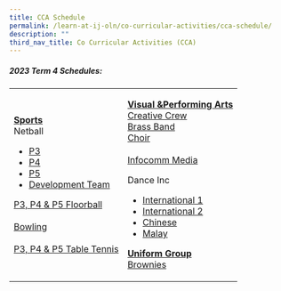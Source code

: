 ```yaml
---
title: CCA Schedule
permalink: /learn-at-ij-oln/co-curricular-activities/cca-schedule/
description: ""
third_nav_title: Co Curricular Activities (CCA)
---
```

<h5>2023 Term 4 Schedules:</h5>
<table>
<tbody>
<tr>
<td>
<p><strong><u>Sports<br></u></strong>Netball</p>
<ul>
<li><a href="/files/2023CCASchedules/T4/t4 - p3 netball.pdf" target="_blank" rel="noopener">P3</a></li>
<li><a href="/files/2023CCASchedules/T4/t4 - p4 netball.pdf" target="_blank" rel="noopener">P4</a></li>
<li><a href="/files/2023CCASchedules/T4/t4 - p5 netball.pdf" target="_blank" rel="noopener">P5</a></li>

<li><a href="/files/2023CCASchedules/T4/t4 - netball developmental team.pdf" target="_blank" rel="noopener">Development Team</a></li>
</ul>
<p><a href="/files/2023CCASchedules/T4/t4 - p3_p4_p5 floorball.pdf" target="_blank" rel="noopener">P3, P4 &amp; P5 Floorball</a><br><br>
	<a href="/files/2023CCASchedules/T4/t4 - bowling.pdf" target="_blank" rel="noopener">Bowling</a><br><br>
	<a href="/files/t4 - table tennis.pdf" target="_blank" rel="noopener">P3, P4 &amp;  P5 Table Tennis</a></p>
</td>
<td>
<p><strong><u>Visual &amp;Performing Arts<br></u></strong><a href="/files/2023CCASchedules/T4/t4 - creative crew.pdf" target="_blank" rel="noopener">Creative Crew</a><br>
	<a href="/files/2023CCASchedules/T4/t4 - brass band.pdf" target="_blank" rel="noopener">Brass Band</a><br>
	<a href="/files/2023CCASchedules/T4/t4 - choir.pdf" target="_blank" rel="noopener">Choir</a><br><br>
<a href="/files/2023CCASchedules/T4/t4 - infocomm media.pdf" target="_blank" rel="noopener">Infocomm Media</a>	
</p>
<p>Dance Inc</p>
<ul>
<li><a href="/files/2023CCASchedules/T4/t4 - dance inc 1.pdf" target="_blank" rel="noopener">International 1</a></li>
<li><a href="/files/2023CCASchedules/T4/t4 - dance inc 2.pdf" target="_blank" rel="noopener">International 2</a></li>
<li><a href="/files/2023CCASchedules/T4/t4 - dance inc 3.pdf" target="_blank" rel="noopener">Chinese</a></li>
<li><a href="/files/2023CCASchedules/T4/t4 - dance inc 4.pdf" target="_blank" rel="noopener">Malay</a></li>
</ul>
<p><strong><u>Uniform Group<br></u></strong><a href="/files/2023CCASchedules/T4/t4 - brownies.pdf" target="_blank" rel="noopener">Brownies</a></p>
</td>
</tr>
</tbody>
</table>